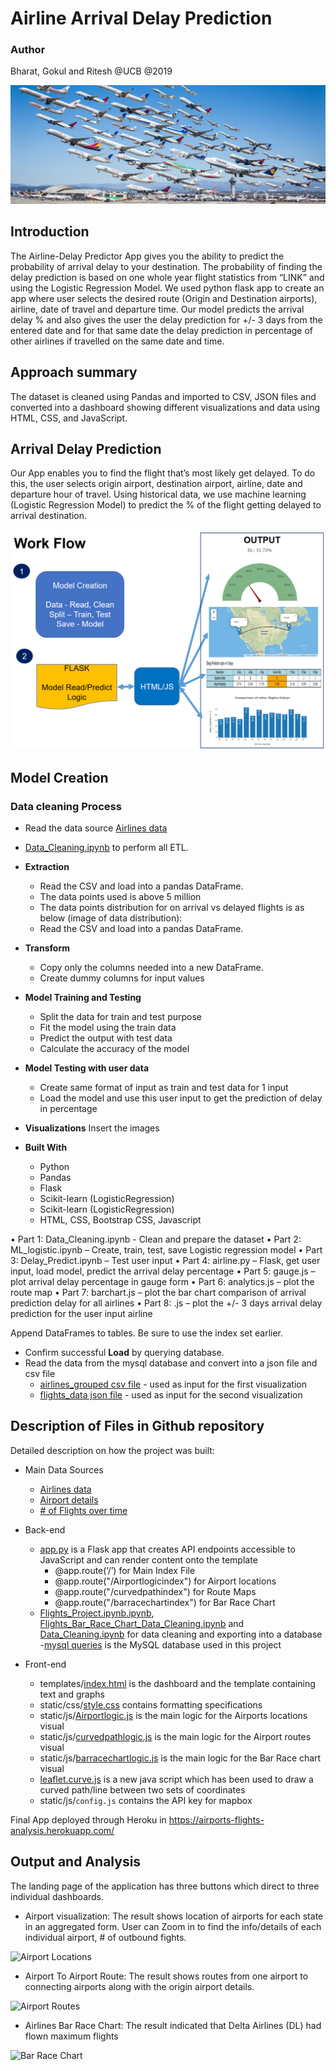 # Airline Arrival Delay Prediction

### Author

Bharat, Gokul and Ritesh @UCB @2019

![airlines_project](static/images/flights.PNG)

## Introduction

The Airline-Delay Predictor App gives you the ability to predict the probability of arrival delay to your destination. 
The probability of finding the delay prediction is based on one whole year flight statistics from “LINK” and using the Logistic Regression Model.
We used python flask app to create an app where user selects the desired route (Origin and Destination airports), airline, date of travel and departure time.
Our model predicts the arrival delay % and also gives the user the delay prediction for +/- 3 days from the entered date and for that same date the delay prediction in percentage of other airlines if travelled on the same date and time.

## Approach summary

The dataset is cleaned using Pandas and imported to CSV, JSON files and converted into a dashboard showing different visualizations and data using HTML, CSS, and JavaScript.

## Arrival Delay Prediction
Our App enables you to find the flight that’s most likely get delayed. To do this, the user selects origin airport, destination airport, airline, date and departure hour of travel. Using historical data, we use machine learning (Logistic Regression Model) to predict the % of the flight getting delayed to arrival destination. 


![workflow](static/images/workflow.PNG)

## Model Creation
### Data cleaning Process
* Read the data source [Airlines data](http://datasets.flowingdata.com/tuts/maparcs/flights.csv)
*  [Data_Cleaning.ipynb](https://github.com/bbchopra/project3_airline_delay_prediction_app/Data_Cleaning.ipynb) to perform all ETL.
* **Extraction**
  * Read the CSV and load into a pandas DataFrame.
  * The data points used is above 5 million
  * The data points distribution for on arrival vs delayed flights is as below (image of data distribution):
  * Read the CSV and load into a pandas DataFrame.

* **Transform**
  * Copy only the columns needed into a new DataFrame.
  * Create dummy columns for input values
  
* **Model Training and Testing**
  * Split the data for train and test purpose
  * Fit the model using the train data
  * Predict the output with test data
  * Calculate the accuracy of the model
* **Model Testing with user data**
  * Create same format of input as train and test data for 1 input 
  * Load the model and use this user input to get the prediction of delay in percentage


* **Visualizations**
Insert the images


* **Built With**
  * Python
  * Pandas
  * Flask
  * Scikit-learn (LogisticRegression)
  * Scikit-learn (LogisticRegression)
  * HTML, CSS, Bootstrap CSS, Javascript
 
• Part 1: Data_Cleaning.ipynb - Clean and prepare the dataset
• Part 2: ML_logistic.ipynb – Create, train, test, save Logistic regression model
• Part 3: Delay_Predict.ipynb – Test user input
• Part 4: airline.py – Flask, get user input, load model, predict the arrival delay percentage
• Part 5: gauge.js – plot arrival delay percentage in gauge form
• Part 6: analytics.js – plot the route map
• Part 7: barchart.js – plot the bar chart comparison of arrival prediction delay for all airlines
• Part 8: .js – plot the +/- 3 days arrival delay prediction for the user input airline

Append DataFrames to tables. Be sure to use the index set earlier.
* Confirm successful **Load** by querying database.
* Read the data from the mysql database and convert into a json file and csv file
	* [airlines_grouped csv file](static/data/airlines_grouped.csv) - used as input for the first visualization
	* [flights_data json file](static/data/flights_data.json) - used as input for the second visualization

## Description of Files in Github repository

Detailed description on how the project was built:

- Main Data Sources
	- [Airlines data](http://datasets.flowingdata.com/tuts/maparcs/flights.csv)
	- [Airport details](https://gist.github.com/tdreyno/4278655#file-airports-json)
	- [# of Flights over time](https://think.cs.vt.edu/corgis/json/airlines/airlines.json?forcedownload=1)

- Back-end
    - [app.py](https://github.com/contactgokul/airports-flights-analysis/app.py) is a Flask app that creates API endpoints accessible to JavaScript and can render content onto the template
		- @app.route(‘/’) for Main Index File
		- @app.route("/Airportlogicindex") for Airport locations
		- @app.route("/curvedpathindex") for Route Maps
		- @app.route("/barracechartindex") for Bar Race Chart
    - [Flights_Project.ipynb.ipynb](https://github.com/contactgokul/airports-flights-analysis/Flights_Project.ipynb), [Flights_Bar_Race_Chart_Data_Cleaning.ipynb](https://github.com/contactgokul/airports-flights-analysis/Flights_Bar_Race_Chart_Data_Cleaning.ipynb) and [Data_Cleaning.ipynb](https://github.com/contactgokul/airports-flights-analysis/Data_Cleaning.ipynb) for data cleaning and exporting into a database
    -[mysql queries](Queries.sql) is the MySQL database used in this project
    
- Front-end
    - templates/[index.html](https://github.com/contactgokul/airports-flights-analysis/tree/master/templates/index.html) is the dashboard and the template containing text and graphs
    - static/css/[style.css](https://github.com/contactgokul/airports-flights-analysis/tree/master/static/css/style.css) contains formatting specifications
    - static/js/[Airportlogic.js](https://github.com/contactgokul/airports-flights-analysis/tree/master/static/css/Airportlogic.js) is the main logic for the Airports locations visual
	- static/js/[curvedpathlogic.js](https://github.com/contactgokul/airports-flights-analysis/tree/master/static/css/curvedpathlogic.js) is the main logic for the Airport routes visual
    - static/js/[barracechartlogic.js](https://github.com/contactgokul/airports-flights-analysis/tree/master/static/css/barracechartlogic.js) is the main logic for the Bar Race chart visual
	- [leaflet.curve.js](https://elfalem.github.io/Leaflet.curve/src/leaflet.curve.js) is a new java script which has been used to draw a curved path/line between two sets of coordinates
    - static/js/`config.js` contains the API key for mapbox

Final App deployed through Heroku in https://airports-flights-analysis.herokuapp.com/

## Output and Analysis

The landing page of the application has three buttons which direct to three individual dashboards.

* Airport visualization:
The result shows location of airports for each state in an aggregated form. User can Zoom in to find the info/details of each individual airport, # of outbound fights.

![Airport Locations](static/images/airport_locations.gif)

* Airport To Airport Route:
The result shows routes from one airport to connecting airports along with the origin airport details.

![Airport Routes](static/images/airport_routes.gif)

* Airlines Bar Race Chart:
The result indicated that Delta Airlines (DL) had flown maximum flights

![Bar Race Chart](static/images/bar_race_Chart.gif)
